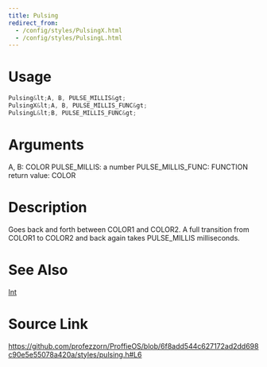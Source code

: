 ```yaml
---
title: Pulsing
redirect_from:
  - /config/styles/PulsingX.html
  - /config/styles/PulsingL.html
---
```


# Usage
```cpp
Pulsing&lt;A, B, PULSE_MILLIS&gt;
PulsingX&lt;A, B, PULSE_MILLIS_FUNC&gt;
PulsingL&lt;B, PULSE_MILLIS_FUNC&gt;
```

# Arguments
A, B: COLOR
PULSE_MILLIS: a number
PULSE_MILLIS_FUNC: FUNCTION
return value: COLOR

# Description
Goes back and forth between COLOR1 and COLOR2.
A full transition from COLOR1 to COLOR2 and back again takes PULSE_MILLIS milliseconds.

# See Also
[Int](/config/functions/Int.html)

# Source Link
https://github.com/profezzorn/ProffieOS/blob/6f8add544c627172ad2dd698c90e5e55078a420a/styles/pulsing.h#L6
